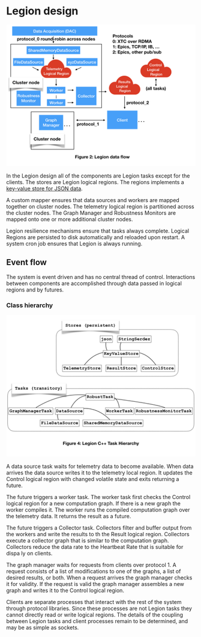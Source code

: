 # Legion design

<img src="images/AMI2_system_diagram/AMI2_system_diagram.002.jpeg" width=800>
 
In the Legion design all of the components are Legion tasks except for the clients.
The stores are Legion logical regions.
The regions implements a [key-value store for JSON data](key_value_lr.md).

A custom mapper ensures that data sources and workers are mapped together on cluster nodes.
The telemetry logical region is partitioned across the cluster nodes.
The Graph Manager and Robustness Monitors are mapped onto one or more additional cluster nodes.

Legion resilience mechanisms ensure that tasks always complete.
Logical Regions are persisted to disk automatically and reloaded upon restart.
A system cron job ensures that Legion is always running.


## Event flow

The system is event driven and has no central thread of control.
Interactions between components are accomplished through data passed in logical regions and by futures.

### Class hierarchy

<img src="images/AMI2_Legion_Class_Hierarchy/AMI2_Legion_Class_Hierarchy.001.jpeg" width=800>


A data source task waits for telemetry data to become available.
When data arrives the data source writes it to the telemetry local region.
It updates the Control logical region with changed volatile state and exits returning a future.

The future triggers a worker task.
The worker task first checks the Control logical region for a new computation graph.
If there is a new graph the worker compiles it.
The worker runs the compiled computation graph over the telemetry data.
It returns the result as a future.

The future triggers a Collector task.
Collectors filter and buffer output from the workers and write the results to th
the Result logical region.
Collectors execute a collector graph that is similar to the computation graph.
Collectors reduce the data rate to the Heartbeat Rate that is suitable for dispa
ly on clients.


The graph manager waits for requests from clients over protocol 1.
A request consists of a list of modifications to one of the graphs, a list of desired results, or both.
When a request arrives the graph manager checks it for validity.
If the request is valid the graph manager 
assembles a new graph and
writes it to the Control logical region.

Clients are separate processes that interact with the rest of the system through protocol libraries.
Since these processes are not Legion tasks they cannot directly read or write logical regions.
The details of the coupling between Legion tasks and client processes remain to be determined, and
may be as simple as sockets.


